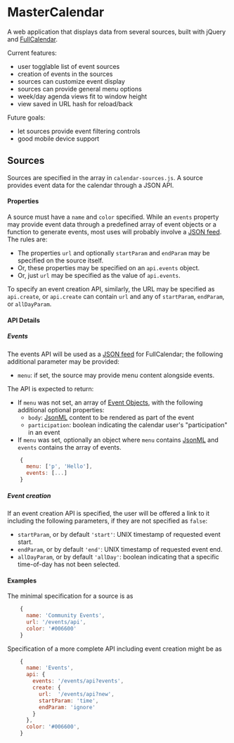 MasterCalendar
===
A web application that displays data from several sources, built with jQuery
and [FullCalendar](http://arshaw.com/fullcalendar/).

Current features:

- user togglable list of event sources
- creation of events in the sources
- sources can customize event display
- sources can provide general menu options
- week/day agenda views fit to window height
- view saved in URL hash for reload/back

Future goals:

- let sources provide event filtering controls
- good mobile device support

Sources
---
Sources are specified in the array in `calendar-sources.js`. A source provides
event data for the calendar through a JSON API.

#### Properties
A source must have a `name` and `color` specified. While an `events` property
may provide event data through a predefined array of event objects or a
function to generate events, most uses will probably involve a [JSON feed][].
The rules are:

- The properties `url` and optionally `startParam` and `endParam` may be
  specified on the source itself.
- Or, these properties may be specified on an `api.events` object.
- Or, just `url` may be specified as the value of `api.events`.

To specify an event creation API, similarly, the URL may be specified as
`api.create`, or `api.create` can contain `url` and any of `startParam`,
`endParam`, or `allDayParam`.

#### API Details
##### Events
The events API will be used as a [JSON feed][] for FullCalendar; the following
additional parameter may be provided:

- `menu`: if set, the source may provide menu content alongside events.

The API is expected to return:

- If `menu` was not set, an array of [Event Objects][], with the following
  additional optional properties:
  - `body`: [JsonML][] content to be rendered as part of the event
  - `participation`: boolean indicating the calendar user's "participation" in
    an event
- If `menu` was set, optionally an object where `menu` contains [JsonML][]
  and `events` contains the array of events.

```javascript
    {
      menu: ['p', 'Hello'],
      events: [...]
    }
```

[JsonML]: http://www.jsonml.org/
[JSON feed]: http://arshaw.com/fullcalendar/docs/event_data/events_json_feed/
[Event Objects]: http://arshaw.com/fullcalendar/docs/event_data/Event_Object/

##### Event creation
If an event creation API is specified, the user will be offered a link to it
including the following parameters, if they are not specified as `false`:

- `startParam`, or by default `'start'`: UNIX timestamp of requested event
  start.
- `endParam`, or by default `'end'`: UNIX timestamp of requested event end.
- `allDayParam`, or by default `'allDay'`: boolean indicating that a specific
  time-of-day has not been selected.

#### Examples
The minimal specification for a source is as

```javascript
    {
      name: 'Community Events',
      url: '/events/api',
      color: '#006600'
    }
```

Specification of a more complete API including event creation might be as
```javascript
    {
      name: 'Events',
      api: {
        events: '/events/api?events',
        create: {
          url:  '/events/api?new',
          startParam: 'time',
          endParam: 'ignore'
        }
      },
      color: '#006600',
    }
```

<!-- vim: set sw=2 sts=2 et: -->


